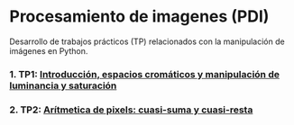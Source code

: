 # Procesamiento de imagenes (PDI)

Desarrollo de trabajos prácticos (TP) relacionados con la manipulación de imágenes en Python.

### 1. TP1: [Introducción, espacios cromáticos y manipulación de luminancia y saturación](https://github.com/Alejandro-ZZ/Image-Processing-UNS/tree/master/TP1)

### 2. TP2: [Arítmetica de pixels: cuasi-suma y cuasi-resta](https://github.com/Alejandro-ZZ/Image-Processing-UNS/tree/master/TP2)
